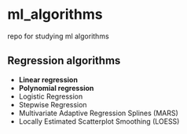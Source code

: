 # ml_algorithms
repo for studying ml algorithms

## Regression algorithms
- **Linear regression**
- **Polynomial regression**
- Logistic Regression
- Stepwise Regression
- Multivariate Adaptive Regression Splines (MARS)
- Locally Estimated Scatterplot Smoothing (LOESS)